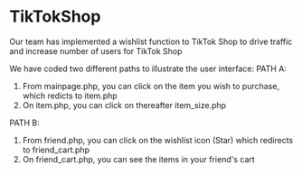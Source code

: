 # TikTokShop
Our team has implemented a wishlist function to TikTok Shop to drive traffic and increase number of users for TikTok Shop

We have coded two different paths to illustrate the user interface:
  PATH A:
  1. From mainpage.php, you can click on the item you wish to purchase, which redicts to item.php
  2. On item.php, you can click on thereafter item_size.php

  PATH B:
  1. From friend.php, you can click on the wishlist icon (Star) which redirects to friend_cart.php
  2. On friend_cart.php, you can see the items in your friend's cart

